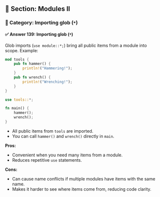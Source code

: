 ## 📘 Section: Modules II  
### 🔹 Category: Importing glob (`*`)  
#### ✅ Answer 139: Importing glob (`*`)

Glob imports (`use module::*;`) bring all public items from a module into scope. Example:

```rust
mod tools {
    pub fn hammer() {
        println!("Hammering!");
    }
    pub fn wrench() {
        println!("Wrenching!");
    }
}

use tools::*;

fn main() {
    hammer();
    wrench();
}
```

- All public items from `tools` are imported.
- You can call `hammer()` and `wrench()` directly in `main`.

**Pros:**
- Convenient when you need many items from a module.
- Reduces repetitive `use` statements.

**Cons:**
- Can cause name conflicts if multiple modules have items with the same name.
- Makes it harder to see where items come from, reducing code clarity.
